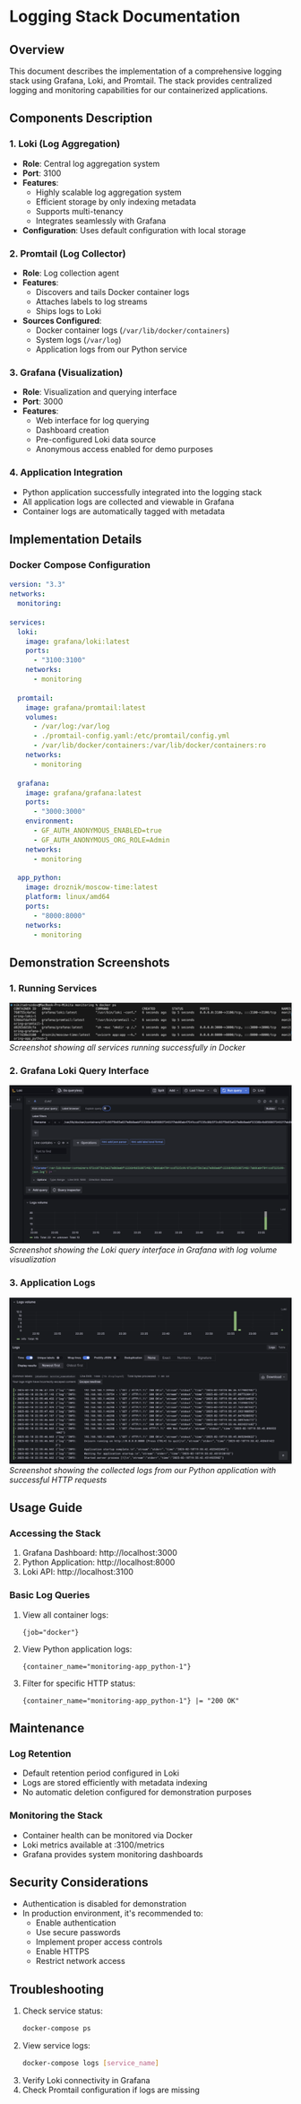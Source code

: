 # Logging Stack Documentation

## Overview
This document describes the implementation of a comprehensive logging stack using Grafana, Loki, and Promtail. The stack provides centralized logging and monitoring capabilities for our containerized applications.

## Components Description

### 1. Loki (Log Aggregation)
- **Role**: Central log aggregation system
- **Port**: 3100
- **Features**:
  - Highly scalable log aggregation system
  - Efficient storage by only indexing metadata
  - Supports multi-tenancy
  - Integrates seamlessly with Grafana
- **Configuration**: Uses default configuration with local storage

### 2. Promtail (Log Collector)
- **Role**: Log collection agent
- **Features**:
  - Discovers and tails Docker container logs
  - Attaches labels to log streams
  - Ships logs to Loki
- **Sources Configured**:
  - Docker container logs (`/var/lib/docker/containers`)
  - System logs (`/var/log`)
  - Application logs from our Python service

### 3. Grafana (Visualization)
- **Role**: Visualization and querying interface
- **Port**: 3000
- **Features**:
  - Web interface for log querying
  - Dashboard creation
  - Pre-configured Loki data source
  - Anonymous access enabled for demo purposes

### 4. Application Integration
- Python application successfully integrated into the logging stack
- All application logs are collected and viewable in Grafana
- Container logs are automatically tagged with metadata

## Implementation Details

### Docker Compose Configuration
```yaml
version: "3.3"
networks:
  monitoring:

services:
  loki:
    image: grafana/loki:latest
    ports:
      - "3100:3100"
    networks:
      - monitoring

  promtail:
    image: grafana/promtail:latest
    volumes:
      - /var/log:/var/log
      - ./promtail-config.yaml:/etc/promtail/config.yml
      - /var/lib/docker/containers:/var/lib/docker/containers:ro
    networks:
      - monitoring

  grafana:
    image: grafana/grafana:latest
    ports:
      - "3000:3000"
    environment:
      - GF_AUTH_ANONYMOUS_ENABLED=true
      - GF_AUTH_ANONYMOUS_ORG_ROLE=Admin
    networks:
      - monitoring

  app_python:
    image: droznik/moscow-time:latest
    platform: linux/amd64
    ports:
      - "8000:8000"
    networks:
      - monitoring
```

## Demonstration Screenshots

### 1. Running Services
![Docker Services](logs_screenshots/screenshot1.png)
*Screenshot showing all services running successfully in Docker*

### 2. Grafana Loki Query Interface
![Grafana Loki Query](logs_screenshots/screenshot2.png)
*Screenshot showing the Loki query interface in Grafana with log volume visualization*

### 3. Application Logs
![Application Logs](logs_screenshots/screenshot3.png)
*Screenshot showing the collected logs from our Python application with successful HTTP requests*

## Usage Guide

### Accessing the Stack
1. Grafana Dashboard: http://localhost:3000
2. Python Application: http://localhost:8000
3. Loki API: http://localhost:3100

### Basic Log Queries
1. View all container logs:
   ```
   {job="docker"}
   ```
2. View Python application logs:
   ```
   {container_name="monitoring-app_python-1"}
   ```
3. Filter for specific HTTP status:
   ```
   {container_name="monitoring-app_python-1"} |= "200 OK"
   ```

## Maintenance

### Log Retention
- Default retention period configured in Loki
- Logs are stored efficiently with metadata indexing
- No automatic deletion configured for demonstration purposes

### Monitoring the Stack
- Container health can be monitored via Docker
- Loki metrics available at :3100/metrics
- Grafana provides system monitoring dashboards

## Security Considerations
- Authentication is disabled for demonstration
- In production environment, it's recommended to:
  - Enable authentication
  - Use secure passwords
  - Implement proper access controls
  - Enable HTTPS
  - Restrict network access

## Troubleshooting
1. Check service status:
   ```bash
   docker-compose ps
   ```
2. View service logs:
   ```bash
   docker-compose logs [service_name]
   ```
3. Verify Loki connectivity in Grafana
4. Check Promtail configuration if logs are missing 